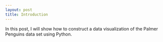 ```yaml
---
layout: post
title: Introduction
---
```



In this post, I will show how to construct a data visualization of the Palmer Penguins data set using Python. 